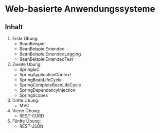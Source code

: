 # Web-basierte Anwendungssysteme

## Inhalt 

1. Erste Übung:
    - BeanBeispiel
    - BeanBeispielExtended
    - BeanBeispielExtendedLogging
    - BeanBeispielExtendedTest
2. Zweite Übung
    - SpringIoC
    - SpringApplicationContext
    - SpringBeanLifeCycle
    - SpringCompleteBeanLifeCycle
    - SpringDependencyInjection
    - SpringScopes
3. Dritte Übung:
    - MVC
4. Vierte Übung:
    - REST-CURD
5. Fünfte Übung:
    - REST-JSON
